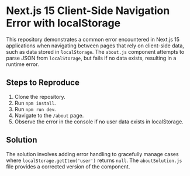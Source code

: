 # Next.js 15 Client-Side Navigation Error with localStorage

This repository demonstrates a common error encountered in Next.js 15 applications when navigating between pages that rely on client-side data, such as data stored in `localStorage`. The `about.js` component attempts to parse JSON from `localStorage`, but fails if no data exists, resulting in a runtime error.

## Steps to Reproduce

1. Clone the repository.
2. Run `npm install`.
3. Run `npm run dev`.
4. Navigate to the `/about` page.
5. Observe the error in the console if no user data exists in localStorage.

## Solution

The solution involves adding error handling to gracefully manage cases where `localStorage.getItem('user')` returns `null`.  The `aboutSolution.js` file provides a corrected version of the component.
